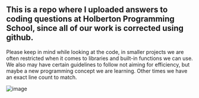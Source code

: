 ## **This is a repo where I uploaded answers to coding questions at Holberton Programming School, since all of our work is corrected using github.**

Please keep in mind while looking at the code, in smaller projects we are often restricted when it comes to libraries and built-in functions we can use. We also may have certain guidelines to follow not aiming for efficiency, but maybe a new programming concept we are learning. Other times we have an exact line count to match.

![image](https://user-images.githubusercontent.com/77739870/126567846-ae361a78-a166-4c78-9888-821d558e5639.png)
